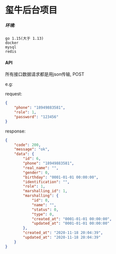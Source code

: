 # 玺牛后台项目

##### 环境:   
`go 1.15(大于 1.13)`   
`docker`   
`mysql`   
`redis`

#### API
<p>所有接口数据请求都是用json传输, POST</p>
e.g:   
 
request:   
```json
{
    "phone": "18949883581",
    "role": 1,
    "password": "123456"
}
```
response:   
```json
{
    "code": 200,
    "message": "ok",
    "data": {
        "id": 6,
        "phone": "18949883581",
        "real_name": "",
        "gender": 0,
        "birthday": "0001-01-01 00:00:00",
        "identification": "",
        "role": 1,
        "marshalling_id": 1,
        "marshalling": {
            "id": 0,
            "name": "",
            "status": 0,
            "type": 0,
            "created_at": "0001-01-01 00:00:00",
            "updated_at": "0001-01-01 00:00:00"
        },
        "created_at": "2020-11-18 20:04:39",
        "updated_at": "2020-11-18 20:04:39"
    }
}
```
